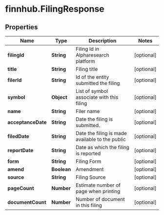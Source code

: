 # finnhub.FilingResponse

## Properties

Name | Type | Description | Notes
------------ | ------------- | ------------- | -------------
**filingId** | **String** | Filing Id in Alpharesearch platform | [optional] 
**title** | **String** | Filing title | [optional] 
**filerId** | **String** | Id of the entity submitted the filing | [optional] 
**symbol** | **Object** | List of symbol associate with this filing | [optional] 
**name** | **String** | Filer name | [optional] 
**acceptanceDate** | **String** | Date the filing is submitted. | [optional] 
**filedDate** | **String** | Date the filing is made available to the public | [optional] 
**reportDate** | **String** | Date as which the filing is reported | [optional] 
**form** | **String** | Filing Form | [optional] 
**amend** | **Boolean** | Amendment | [optional] 
**source** | **String** | Filing Source | [optional] 
**pageCount** | **Number** | Estimate number of page when printing | [optional] 
**documentCount** | **Number** | Number of document in this filing | [optional] 


